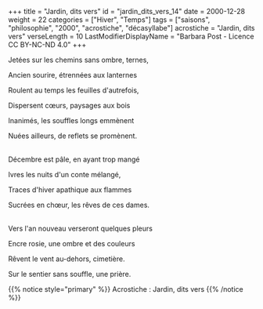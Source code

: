 +++
title = "Jardin, dits vers"
id = "jardin_dits_vers_14"
date = 2000-12-28
weight = 22
categories = ["Hiver", "Temps"]
tags = ["saisons", "philosophie", "2000", "acrostiche", "décasyllabe"]
acrostiche = "Jardin, dits vers"
verseLength = 10
LastModifierDisplayName = "Barbara Post - Licence CC BY-NC-ND 4.0"
+++

Jetées sur les chemins sans ombre, ternes,

Ancien sourire, étrennées aux lanternes

Roulent au temps les feuilles d'autrefois,

Dispersent cœurs, paysages aux bois

Inanimés, les souffles longs emmènent

Nuées ailleurs, de reflets se promènent.

 \
Décembre est pâle, en ayant trop mangé

Ivres les nuits d'un conte mélangé,

Traces d'hiver apathique aux flammes

Sucrées en chœur, les rêves de ces dames.

 \
Vers l'an nouveau verseront quelques pleurs

Encre rosie, une ombre et des couleurs

Rêvent le vent au-dehors, cimetière.

Sur le sentier sans souffle, une prière.

{{% notice style="primary" %}}
Acrostiche : Jardin, dits vers
{{% /notice %}}
